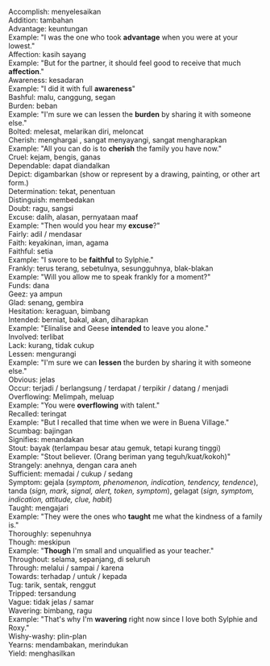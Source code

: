 Accomplish: menyelesaikan  
Addition: tambahan  
Advantage: keuntungan  
	Example: "I was the one who took **advantage** when you were at your lowest."  
Affection: kasih sayang  
	Example: "But for the partner, it should feel good to receive that much **affection**."  
Awareness: kesadaran  
	Example: "I did it with full **awareness**"  
Bashful: malu, canggung, segan  
Burden: beban  
	Example: "I'm sure we can lessen the **burden** by sharing it with someone else."  
Bolted: melesat, melarikan diri, meloncat  
Cherish: menghargai , sangat menyayangi, sangat mengharapkan  
	Example: "All you can do is to **cherish** the family you have now."  
Cruel: kejam, bengis, ganas  
Dependable: dapat diandalkan  
Depict: digambarkan (show or represent by a drawing, painting, or other art form.)  
Determination: tekat, penentuan  
Distinguish: membedakan  
Doubt: ragu, sangsi  
Excuse: dalih, alasan, pernyataan maaf  
	Example: "Then would you hear my **excuse**?"  
Fairly: adil / mendasar  
Faith: keyakinan, iman, agama  
Faithful: setia  
	Example: "I swore to be **faithful** to Sylphie."  
Frankly: terus terang, sebetulnya, sesungguhnya, blak-blakan  
	Example: "Will you allow me to speak frankly for a moment?"  
Funds: dana  
Geez: ya ampun  
Glad: senang, gembira  
Hesitation: keraguan, bimbang  
Intended: berniat, bakal, akan, diharapkan  
	Example: "Elinalise and Geese **intended** to leave you alone."  
Involved: terlibat  
Lack: kurang, tidak cukup  
Lessen: mengurangi  
	Example: "I'm sure we can **lessen** the burden by sharing it with someone else."  
Obvious: jelas  
Occur: terjadi / berlangsung / terdapat / terpikir / datang / menjadi  
Overflowing: Melimpah, meluap  
	Example: "You were **overflowing** with talent."  
Recalled: teringat  
	Example: "But I recalled that time when we were in Buena Village."  
Scumbag: bajingan  
Signifies: menandakan  
Stout: bayak (terlampau besar atau gemuk, tetapi kurang tinggi)  
	Example: "Stout believer. (Orang beriman yang teguh/kuat/kokoh)"  
Strangely: anehnya, dengan cara aneh  
Sufficient: memadai / cukup / sedang  
Symptom: gejala (*symptom, phenomenon, indication, tendency, tendence*), tanda (*sign, mark, signal, alert, token, symptom*), gelagat (*sign, symptom, indication, attitude, clue, habit*)  
Taught: mengajari  
	Example: "They were the ones who **taught** me what the kindness of a family is."  
Thoroughly: sepenuhnya  
Though: meskipun  
	Example: "**Though** I'm small and unqualified as your teacher."  
Throughout: selama, sepanjang, di seluruh  
Through: melalui / sampai / karena  
Towards: terhadap / untuk / kepada  
Tug: tarik, sentak, renggut  
Tripped: tersandung  
Vague: tidak jelas / samar  
Wavering: bimbang, ragu  
	Example: "That's why I'm **wavering** right now since I love both Sylphie and Roxy."  
Wishy-washy: plin-plan  
Yearns: mendambakan, merindukan  
Yield: menghasilkan